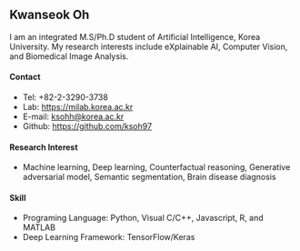 ## Kwanseok Oh

I am an integrated M.S/Ph.D student of Artificial Intelligence, Korea University. My research interests include eXplainable AI, Computer Vision, and Biomedical Image Analysis.

#### Contact
- Tel: +82-2-3290-3738
- Lab: https://milab.korea.ac.kr
- E-mail: ksohh@korea.ac.kr
- Github: https://github.com/ksoh97

#### Research Interest
- Machine learning, Deep learning, Counterfactual reasoning, Generative adversarial model, Semantic segmentation, Brain disease diagnosis

#### Skill
- Programing Language: Python, Visual C/C++, Javascript, R, and MATLAB
- Deep Learning Framework: TensorFlow/Keras
